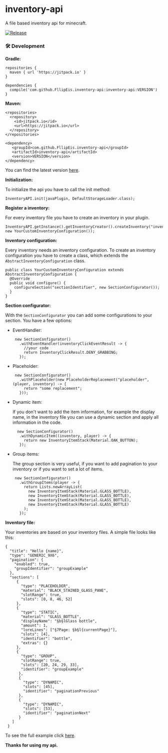 
# inventory-api
A file based inventory api for minecraft.

[![Release](https://jitpack.io/v/FllipEis/inventory-api.svg)](https://jitpack.io/#FllipEis/inventory-api)


### 🛠  Development

**Gradle:**

	

	repositories {  
	  maven { url 'https://jitpack.io' }  
	}

    dependencies {  
	  compile('com.github.FllipEis.inventory-api:inventory-api:VERSION')  
	}

**Maven:**

	

	
	<repositories>
	  <repository>
	    <id>jitpack.io</id>
		<url>https://jitpack.io</url>
	  </repository>
	</repositories>

	<dependency>
	   <groupId>com.github.FllipEis.inventory-api</groupId>
	   <artifactId>inventory-api</artifactId>
	   <version>VERSION</version>
	</dependency>
You can find the latest version [here](https://jitpack.io/#FllipEis/inventory-api).

**Initialization:**

To initialize the api you have to call the init method:

    InventoryAPI.init(javaPlugin, DefaultStorageLoader.class);
    
**Register a inventory:**

For every inventory file you have to create an inventory in your plugin.

    InventoryAPI.getInstance().getInventoryCreator().createInventory("inventoryName", new YourCustomInventoryConfiguration());

**Inventory configuration:**

Every inventory needs an inventory configuration. To create an inventory configuration you have to create a class, which extends the `AbstractInventoryConfiguration` class. 

    public class YourCustomInventoryConfiguration extends AbstractInventoryConfiguration {  
	  @Override  
	  public void configure() {  
	    configureSection("sectionIdentifier", new SectionConfigurator());  
	  }  
	}

**Section configurator:**

With the `SectionConfigurator` you can add some configurations to your section. 
You have a few options:

 - EventHandler:

	    new SectionConfigurator()  
		  .withEventHandler(inventoryClickEventResult -> {  
		    //your code  
		    return InventoryClickResult.DENY_GRABBING;  
		  });
	  
 - Placeholder:

	    new SectionConfigurator()  
		  .withPlaceholder(new PlaceholderReplacement("placeholder", (player, inventory) -> {  
		    return "some replacement";  
		  }));


 - Dynamic item:
	
	If you don't want to add the item information, for example the display name, in the inventory file you can use a dynamic section and apply all information in the code.
	 
		 new SectionConfigurator()  
		  .withDynamicItem((inventory, player) -> {  
		    return new InventoryItemStack(Material.OAK_BUTTON);  
		  });

 - Group items:
 
	The group section is very useful, if you want to add pagination to your inventory or if you want to set a lot of items.
	
		new SectionConfigurator()  
		  .withGroupItems(player -> {  
		    return Lists.newArrayList(  
		      new InventoryItemStack(Material.GLASS_BOTTLE),  
		      new InventoryItemStack(Material.GLASS_BOTTLE),  
		      new InventoryItemStack(Material.GLASS_BOTTLE),  
		      new InventoryItemStack(Material.GLASS_BOTTLE)  
		    );  
		  });

**Inventory file:**

Your inventories are based on your inventory files. A simple file looks like this:

    {  
	  "title": "Hello {name}",  
	  "type": "GENERIC_9X6",  
	  "pagination": {  
	    "enabled": true,  
	    "groupIdentifier": "groupExample"  
	  },  
	  "sections": [  
		 {  
		   "type": "PLACEHOLDER",  
		   "material": "BLACK_STAINED_GLASS_PANE",  
		   "slotRange": true,  
		   "slots": [0, 8, 46, 52]  
		 },  
		 {  
		   "type": "STATIC",  
		   "material": "GLASS_BOTTLE",  
		   "displayName": "§b§lGlass bottle",  
		   "amount": 1,  
		   "loreLines": ["§7Page: §b§l{currentPage}"],  
		   "slots": [4],  
		   "identifier": "bottle",  
		   "extras": {}  
		 },  
		 {  
		   "type": "GROUP",  
		   "slotRange": true,  
		   "slots": [20, 24, 29, 33],  
		   "identifier": "groupExample"  
		  },  
		  {  
		    "type": "DYNAMIC",  
		    "slots": [45],  
		    "identifier": "paginationPrevious"  
		  },  
		  {  
		    "type": "DYNAMIC",  
		    "slots": [53],  
		    "identifier": "paginationNext"  
		  }  
	   ]
	 }

To see the full example click [here](https://github.com/FllipEis/inventory-api/tree/master/inventory-example/src/main/java/de/fllip/inventory/example).

**Thanks for using my api.**
